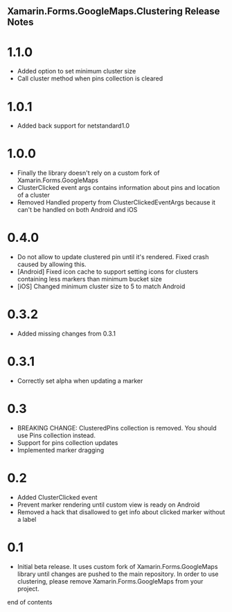 Xamarin.Forms.GoogleMaps.Clustering Release Notes
----
# 1.1.0
* Added option to set minimum cluster size
* Call cluster method when pins collection is cleared

# 1.0.1
* Added back support for netstandard1.0

# 1.0.0
* Finally the library doesn't rely on a custom fork of Xamarin.Forms.GoogleMaps
* ClusterClicked event args contains information about pins and location of a cluster
* Removed Handled property from ClusterClickedEventArgs because it can't be handled on both Android and iOS

# 0.4.0
* Do not allow to update clustered pin until it's rendered. Fixed crash caused by allowing this.
* [Android] Fixed icon cache to support setting icons for clusters containing less markers than minimum bucket size
* [iOS] Changed minimum cluster size to 5 to match Android

# 0.3.2

* Added missing changes from 0.3.1

# 0.3.1

* Correctly set alpha when updating a marker

# 0.3

* BREAKING CHANGE: ClusteredPins collection is removed. You should use Pins collection instead.
* Support for pins collection updates
* Implemented marker dragging

# 0.2

* Added ClusterClicked event
* Prevent marker rendering until custom view is ready on Android
* Removed a hack that disallowed to get info about clicked marker without a label

# 0.1

* Initial beta release. It uses custom fork of Xamarin.Forms.GoogleMaps library until changes are pushed to the main repository. In order to use clustering, please remove Xamarin.Forms.GoogleMaps from your project. 


end of contents
